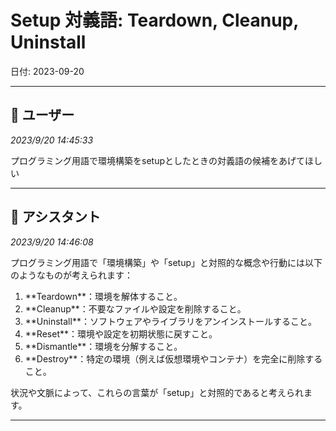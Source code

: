 # Setup 対義語: Teardown, Cleanup, Uninstall

日付: 2023-09-20

---

## 👤 ユーザー
*2023/9/20 14:45:33*

プログラミング用語で環境構築をsetupとしたときの対義語の候補をあげてほしい

---

## 🤖 アシスタント
*2023/9/20 14:46:08*

プログラミング用語で「環境構築」や「setup」と対照的な概念や行動には以下のようなものが考えられます：

1. \*\*Teardown\*\*：環境を解体すること。
2. \*\*Cleanup\*\*：不要なファイルや設定を削除すること。
3. \*\*Uninstall\*\*：ソフトウェアやライブラリをアンインストールすること。
4. \*\*Reset\*\*：環境や設定を初期状態に戻すこと。
5. \*\*Dismantle\*\*：環境を分解すること。
6. \*\*Destroy\*\*：特定の環境（例えば仮想環境やコンテナ）を完全に削除すること。

状況や文脈によって、これらの言葉が「setup」と対照的であると考えられます。

---
